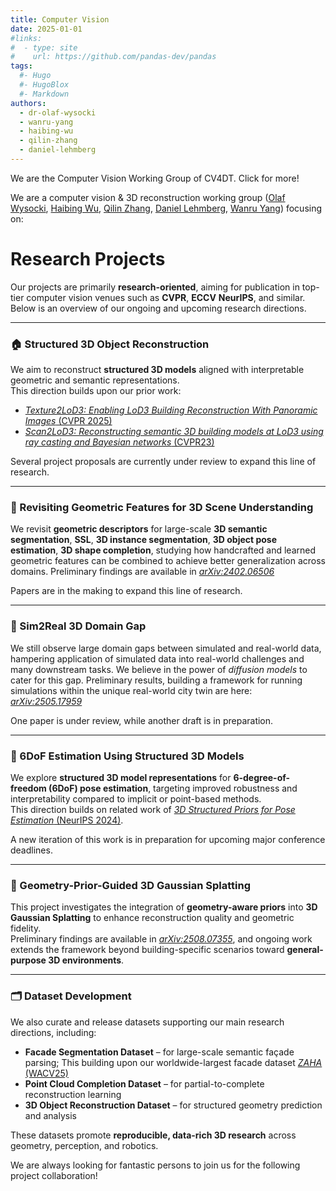 ```yaml
---
title: Computer Vision
date: 2025-01-01
#links:
#  - type: site
#    url: https://github.com/pandas-dev/pandas
tags:
  #- Hugo
  #- HugoBlox
  #- Markdown
authors:
  - dr-olaf-wysocki
  - wanru-yang
  - haibing-wu
  - qilin-zhang
  - daniel-lehmberg
---
```


We are the Computer Vision Working Group of CV4DT. Click for more!

<!--more-->

We are a computer vision & 3D reconstruction working group ([Olaf Wysocki](/author/dr-olaf-wysocki/), [Haibing Wu](/author/haibing-wu/), [Qilin Zhang](/author/qilin-zhang/), [Daniel Lehmberg](/author/daniel-lehmberg/), [Wanru Yang](/author/wanru-yang/)) focusing on:

# Research Projects

Our projects are primarily **research-oriented**, aiming for publication in top-tier computer vision venues such as **CVPR**, **ECCV** **NeurIPS**, and similar.  
Below is an overview of our ongoing and upcoming research directions.

---

### 🏠 Structured 3D Object Reconstruction

We aim to reconstruct **structured 3D models** aligned with interpretable geometric and semantic representations.  
This direction builds upon our prior work:  
- [*Texture2LoD3: Enabling LoD3 Building Reconstruction With Panoramic Images* (CVPR 2025)](https://openaccess.thecvf.com/content/CVPR2025W/USM3D/papers/Tang_Texture2LoD3_Enabling_LoD3_Building_Reconstruction_With_Panoramic_Images_CVPRW_2025_paper.pdf)  
- [*Scan2LoD3: Reconstructing semantic 3D building models at LoD3 using ray casting and Bayesian networks* (CVPR23)](https://openaccess.thecvf.com/content/CVPR2023W/PCV/papers/Wysocki_Scan2LoD3_Reconstructing_Semantic_3D_Building_Models_at_LoD3_Using_Ray_CVPRW_2023_paper.pdf)  

Several project proposals are currently under review to expand this line of research.

---

### 🧩 Revisiting Geometric Features for 3D Scene Understanding

We revisit **geometric descriptors** for large-scale **3D semantic segmentation**, **SSL**, **3D instance segmentation**, **3D object pose estimation**, **3D shape completion**,  studying how handcrafted and learned geometric features can be combined to achieve better generalization across domains. Preliminary findings are available in [*arXiv:2402.06506*](https://arxiv.org/pdf/2402.06506) 

Papers are in the making to expand this line of research.

---

### 🏁 Sim2Real 3D Domain Gap

We still observe large domain gaps between simulated and real-world data, hampering application of simulated data into real-world challenges and many downstream tasks. We believe in the power of *diffusion models* to cater for this gap. Preliminary results, building a framework for running simulations within the unique real-world city twin are here: [*arXiv:2505.17959*](https://arxiv.org/abs/2505.17959)

One paper is under review, while another draft is in preparation. 

---


### 🧭 6DoF Estimation Using Structured 3D Models

We explore **structured 3D model representations** for **6-degree-of-freedom (6DoF) pose estimation**, targeting improved robustness and interpretability compared to implicit or point-based methods.  
This direction builds on related work of [*3D Structured Priors for Pose Estimation* (NeurIPS 2024)](https://proceedings.neurips.cc/paper_files/paper/2024/file/d78ece6613953f46501b958b7bb4582f-Paper-Conference.pdf).
  
A new iteration of this work is in preparation for upcoming major conference deadlines.

---

### 🌌 Geometry-Prior-Guided 3D Gaussian Splatting

This project investigates the integration of **geometry-aware priors** into **3D Gaussian Splatting** to enhance reconstruction quality and geometric fidelity.  
Preliminary findings are available in [*arXiv:2508.07355*](https://arxiv.org/pdf/2508.07355), and ongoing work extends the framework beyond building-specific scenarios toward **general-purpose 3D environments**.

---

### 🗂️ Dataset Development

We also curate and release datasets supporting our main research directions, including:  
- **Facade Segmentation Dataset** – for large-scale semantic façade parsing; This building upon our worldwide-largest facade dataset [*ZAHA* (WACV25)](https://openaccess.thecvf.com/content/WACV2025/html/Wysocki_ZAHA_Introducing_the_Level_of_Facade_Generalization_and_the_Large-Scale_WACV_2025_paper.html) 
- **Point Cloud Completion Dataset** – for partial-to-complete reconstruction learning  
- **3D Object Reconstruction Dataset** – for structured geometry prediction and analysis  

These datasets promote **reproducible, data-rich 3D research** across geometry, perception, and robotics.



We are always looking for fantastic persons to join us for the following project collaboration!